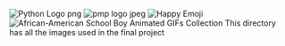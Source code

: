 ![Python Logo png](https://github.com/JoeyAkomeah/Single-Webpage/assets/88104230/6d3f7cef-1d6c-44ed-9b97-9d63fcbf3b5f)
![pmp logo jpeg](https://github.com/JoeyAkomeah/Single-Webpage/assets/88104230/fc02cad4-9810-4e41-b8bc-5a9f0c9db737)
![Happy Emoji](https://github.com/JoeyAkomeah/Single-Webpage/assets/88104230/b354e1c1-275e-416e-bbfe-d428ce20d701)
![African-American School Boy Animated GIFs Collection](https://github.com/JoeyAkomeah/Single-Webpage/assets/88104230/599a6bb0-65cd-467a-9d8c-9327bd4216b3)
This directory has all the images used in the final project
